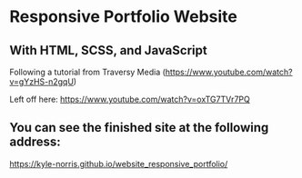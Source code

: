 # Responsive Portfolio Website
## With HTML, SCSS, and JavaScript
Following a tutorial from Traversy Media (https://www.youtube.com/watch?v=gYzHS-n2gqU)

Left off here:
https://www.youtube.com/watch?v=oxTG7TVr7PQ


## You can see the finished site at the following address:
https://kyle-norris.github.io/website_responsive_portfolio/
